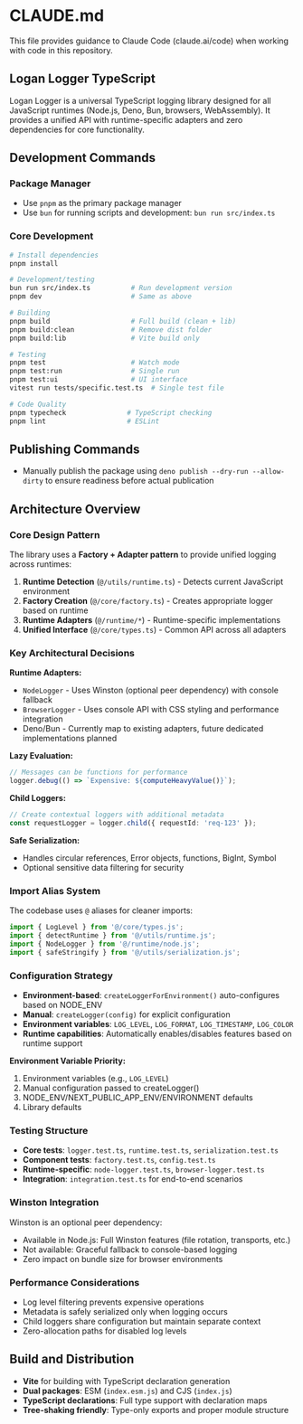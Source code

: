 # CLAUDE.md

This file provides guidance to Claude Code (claude.ai/code) when working with code in this repository.

## Logan Logger TypeScript

Logan Logger is a universal TypeScript logging library designed for all JavaScript runtimes (Node.js, Deno, Bun, browsers, WebAssembly). It provides a unified API with runtime-specific adapters and zero dependencies for core functionality.

## Development Commands

### Package Manager
- Use `pnpm` as the primary package manager
- Use `bun` for running scripts and development: `bun run src/index.ts`

### Core Development
```bash
# Install dependencies
pnpm install

# Development/testing
bun run src/index.ts          # Run development version
pnpm dev                      # Same as above

# Building
pnpm build                    # Full build (clean + lib)
pnpm build:clean              # Remove dist folder
pnpm build:lib                # Vite build only

# Testing
pnpm test                     # Watch mode
pnpm test:run                 # Single run
pnpm test:ui                  # UI interface
vitest run tests/specific.test.ts  # Single test file

# Code Quality
pnpm typecheck               # TypeScript checking
pnpm lint                    # ESLint
```

## Publishing Commands

- Manually publish the package using `deno publish --dry-run --allow-dirty` to ensure readiness before actual publication

## Architecture Overview

### Core Design Pattern
The library uses a **Factory + Adapter pattern** to provide unified logging across runtimes:

1. **Runtime Detection** (`@/utils/runtime.ts`) - Detects current JavaScript environment
2. **Factory Creation** (`@/core/factory.ts`) - Creates appropriate logger based on runtime
3. **Runtime Adapters** (`@/runtime/*`) - Runtime-specific implementations
4. **Unified Interface** (`@/core/types.ts`) - Common API across all adapters

### Key Architectural Decisions

**Runtime Adapters:**
- `NodeLogger` - Uses Winston (optional peer dependency) with console fallback
- `BrowserLogger` - Uses console API with CSS styling and performance integration
- Deno/Bun - Currently map to existing adapters, future dedicated implementations planned

**Lazy Evaluation:**
```typescript
// Messages can be functions for performance
logger.debug(() => `Expensive: ${computeHeavyValue()}`);
```

**Child Loggers:**
```typescript
// Create contextual loggers with additional metadata
const requestLogger = logger.child({ requestId: 'req-123' });
```

**Safe Serialization:**
- Handles circular references, Error objects, functions, BigInt, Symbol
- Optional sensitive data filtering for security

### Import Alias System
The codebase uses `@` aliases for cleaner imports:
```typescript
import { LogLevel } from '@/core/types.js';
import { detectRuntime } from '@/utils/runtime.js';
import { NodeLogger } from '@/runtime/node.js';
import { safeStringify } from '@/utils/serialization.js';
```

### Configuration Strategy
- **Environment-based**: `createLoggerForEnvironment()` auto-configures based on NODE_ENV
- **Manual**: `createLogger(config)` for explicit configuration
- **Environment variables**: `LOG_LEVEL`, `LOG_FORMAT`, `LOG_TIMESTAMP`, `LOG_COLOR`
- **Runtime capabilities**: Automatically enables/disables features based on runtime support

**Environment Variable Priority:**
1. Environment variables (e.g., `LOG_LEVEL`)
2. Manual configuration passed to createLogger()
3. NODE_ENV/NEXT_PUBLIC_APP_ENV/ENVIRONMENT defaults
4. Library defaults

### Testing Structure
- **Core tests**: `logger.test.ts`, `runtime.test.ts`, `serialization.test.ts`
- **Component tests**: `factory.test.ts`, `config.test.ts`
- **Runtime-specific**: `node-logger.test.ts`, `browser-logger.test.ts`
- **Integration**: `integration.test.ts` for end-to-end scenarios

### Winston Integration
Winston is an optional peer dependency:
- Available in Node.js: Full Winston features (file rotation, transports, etc.)
- Not available: Graceful fallback to console-based logging
- Zero impact on bundle size for browser environments

### Performance Considerations
- Log level filtering prevents expensive operations
- Metadata is safely serialized only when logging occurs
- Child loggers share configuration but maintain separate context
- Zero-allocation paths for disabled log levels

## Build and Distribution
- **Vite** for building with TypeScript declaration generation
- **Dual packages**: ESM (`index.esm.js`) and CJS (`index.js`)
- **TypeScript declarations**: Full type support with declaration maps
- **Tree-shaking friendly**: Type-only exports and proper module structure